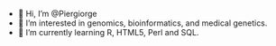 - 👋 Hi, I’m @Piergiorge
- 👀 I’m interested in genomics, bioinformatics, and medical genetics.
- 🌱 I’m currently learning R, HTML5, Perl and SQL.

<!---
Piergiorge/Piergiorge is a ✨ special ✨ repository because its `README.md` (this file) appears on your GitHub profile.
You can click the Preview link to take a look at your changes.
--->

